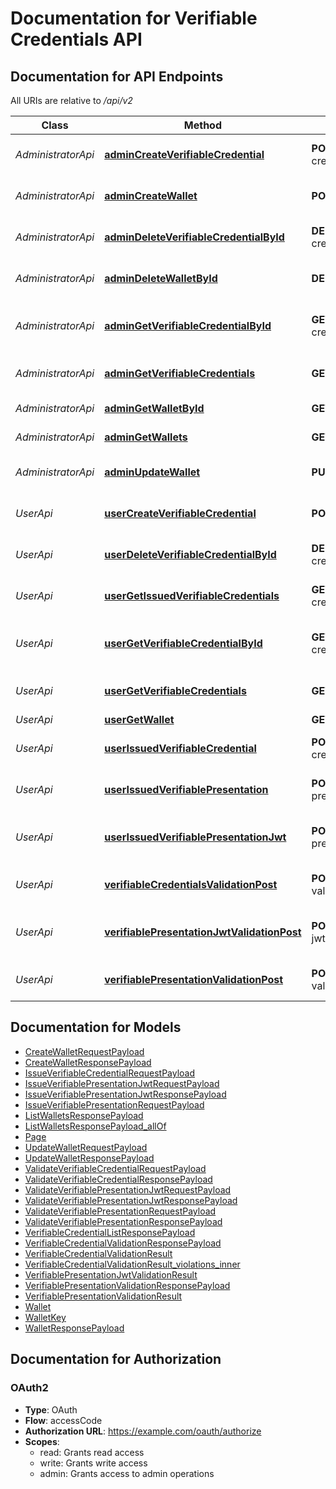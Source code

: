 # Documentation for Verifiable Credentials API

<a name="documentation-for-api-endpoints"></a>
## Documentation for API Endpoints

All URIs are relative to */api/v2*

| Class | Method | HTTP request | Description |
|------------ | ------------- | ------------- | -------------|
| *AdministratorApi* | [**adminCreateVerifiableCredential**](Apis/AdministratorApi.md#admincreateverifiablecredential) | **POST** /admin/verifiable-credentials | Create Verifiable Credential |
*AdministratorApi* | [**adminCreateWallet**](Apis/AdministratorApi.md#admincreatewallet) | **POST** /admin/wallets | Create Wallet for User |
*AdministratorApi* | [**adminDeleteVerifiableCredentialById**](Apis/AdministratorApi.md#admindeleteverifiablecredentialbyid) | **DELETE** /admin/verifiable-credentials/{verifiableCredentialId} | Delete Verifiable Credential |
*AdministratorApi* | [**adminDeleteWalletById**](Apis/AdministratorApi.md#admindeletewalletbyid) | **DELETE** /admin/wallets/{walletId} | Delete Wallet for User |
*AdministratorApi* | [**adminGetVerifiableCredentialById**](Apis/AdministratorApi.md#admingetverifiablecredentialbyid) | **GET** /admin/verifiable-credentials/{verifiableCredentialId} | Get Verifiable Credentials by Id |
*AdministratorApi* | [**adminGetVerifiableCredentials**](Apis/AdministratorApi.md#admingetverifiablecredentials) | **GET** /admin/verifiable-credentials | Get Verifiable Credentials |
*AdministratorApi* | [**adminGetWalletById**](Apis/AdministratorApi.md#admingetwalletbyid) | **GET** /admin/wallets/{walletId} | Get Wallet for User |
*AdministratorApi* | [**adminGetWallets**](Apis/AdministratorApi.md#admingetwallets) | **GET** /admin/wallets | Get All Wallets |
*AdministratorApi* | [**adminUpdateWallet**](Apis/AdministratorApi.md#adminupdatewallet) | **PUT** /admin/wallets | Update Wallet for User |
| *UserApi* | [**userCreateVerifiableCredential**](Apis/UserApi.md#usercreateverifiablecredential) | **POST** /verifiable-credentials | Create Verifiable Credential |
*UserApi* | [**userDeleteVerifiableCredentialById**](Apis/UserApi.md#userdeleteverifiablecredentialbyid) | **DELETE** /verifiable-credentials/{verifiableCredentialId} | Delete Verifiable Credential |
*UserApi* | [**userGetIssuedVerifiableCredentials**](Apis/UserApi.md#usergetissuedverifiablecredentials) | **GET** /signed-verifiable-credentials | Get Issued Verifiable Credentials |
*UserApi* | [**userGetVerifiableCredentialById**](Apis/UserApi.md#usergetverifiablecredentialbyid) | **GET** /verifiable-credentials/{verifiableCredentialId} | Get Verifiable Credential by ID |
*UserApi* | [**userGetVerifiableCredentials**](Apis/UserApi.md#usergetverifiablecredentials) | **GET** /verifiable-credentials | Get Verifiable Credentials |
*UserApi* | [**userGetWallet**](Apis/UserApi.md#usergetwallet) | **GET** /wallet | Get Wallet |
*UserApi* | [**userIssuedVerifiableCredential**](Apis/UserApi.md#userissuedverifiablecredential) | **POST** /signed-verifiable-credentials | Issue Verifiable Credential |
*UserApi* | [**userIssuedVerifiablePresentation**](Apis/UserApi.md#userissuedverifiablepresentation) | **POST** /signed-verifiable-presentations | Issue Verifiable Presentation |
*UserApi* | [**userIssuedVerifiablePresentationJwt**](Apis/UserApi.md#userissuedverifiablepresentationjwt) | **POST** /signed-verifiable-presentations/jwt | Issue Verifiable Presentation as JWT |
*UserApi* | [**verifiableCredentialsValidationPost**](Apis/UserApi.md#verifiablecredentialsvalidationpost) | **POST** /verifiable-credentials-validation | Validate Verifiable Credential |
*UserApi* | [**verifiablePresentationJwtValidationPost**](Apis/UserApi.md#verifiablepresentationjwtvalidationpost) | **POST** /verifiable-presentation-jwt-validation | Validate Verifiable JWT Presentation |
*UserApi* | [**verifiablePresentationValidationPost**](Apis/UserApi.md#verifiablepresentationvalidationpost) | **POST** /verifiable-presentation-validation | Validate Verifiable Presentation |


<a name="documentation-for-models"></a>
## Documentation for Models

 - [CreateWalletRequestPayload](./Models/CreateWalletRequestPayload.md)
 - [CreateWalletResponsePayload](./Models/CreateWalletResponsePayload.md)
 - [IssueVerifiableCredentialRequestPayload](./Models/IssueVerifiableCredentialRequestPayload.md)
 - [IssueVerifiablePresentationJwtRequestPayload](./Models/IssueVerifiablePresentationJwtRequestPayload.md)
 - [IssueVerifiablePresentationJwtResponsePayload](./Models/IssueVerifiablePresentationJwtResponsePayload.md)
 - [IssueVerifiablePresentationRequestPayload](./Models/IssueVerifiablePresentationRequestPayload.md)
 - [ListWalletsResponsePayload](./Models/ListWalletsResponsePayload.md)
 - [ListWalletsResponsePayload_allOf](./Models/ListWalletsResponsePayload_allOf.md)
 - [Page](./Models/Page.md)
 - [UpdateWalletRequestPayload](./Models/UpdateWalletRequestPayload.md)
 - [UpdateWalletResponsePayload](./Models/UpdateWalletResponsePayload.md)
 - [ValidateVerifiableCredentialRequestPayload](./Models/ValidateVerifiableCredentialRequestPayload.md)
 - [ValidateVerifiableCredentialResponsePayload](./Models/ValidateVerifiableCredentialResponsePayload.md)
 - [ValidateVerifiablePresentationJwtRequestPayload](./Models/ValidateVerifiablePresentationJwtRequestPayload.md)
 - [ValidateVerifiablePresentationJwtResponsePayload](./Models/ValidateVerifiablePresentationJwtResponsePayload.md)
 - [ValidateVerifiablePresentationRequestPayload](./Models/ValidateVerifiablePresentationRequestPayload.md)
 - [ValidateVerifiablePresentationResponsePayload](./Models/ValidateVerifiablePresentationResponsePayload.md)
 - [VerifiableCredentialListResponsePayload](./Models/VerifiableCredentialListResponsePayload.md)
 - [VerifiableCredentialValidationResponsePayload](./Models/VerifiableCredentialValidationResponsePayload.md)
 - [VerifiableCredentialValidationResult](./Models/VerifiableCredentialValidationResult.md)
 - [VerifiableCredentialValidationResult_violations_inner](./Models/VerifiableCredentialValidationResult_violations_inner.md)
 - [VerifiablePresentationJwtValidationResult](./Models/VerifiablePresentationJwtValidationResult.md)
 - [VerifiablePresentationValidationResponsePayload](./Models/VerifiablePresentationValidationResponsePayload.md)
 - [VerifiablePresentationValidationResult](./Models/VerifiablePresentationValidationResult.md)
 - [Wallet](./Models/Wallet.md)
 - [WalletKey](./Models/WalletKey.md)
 - [WalletResponsePayload](./Models/WalletResponsePayload.md)


<a name="documentation-for-authorization"></a>
## Documentation for Authorization

<a name="OAuth2"></a>
### OAuth2

- **Type**: OAuth
- **Flow**: accessCode
- **Authorization URL**: https://example.com/oauth/authorize
- **Scopes**: 
  - read: Grants read access
  - write: Grants write access
  - admin: Grants access to admin operations

